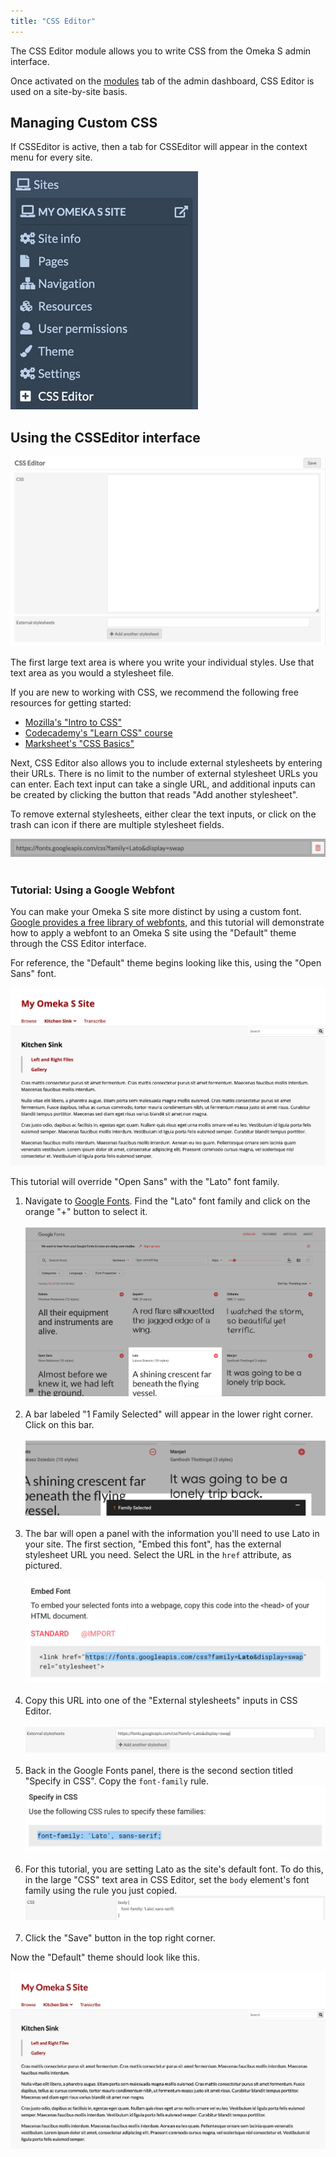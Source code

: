 ```yaml
---
title: "CSS Editor"
---
```


The CSS Editor module allows you to write CSS from the Omeka S admin interface.

Once activated on the [modules](https://omeka.org/s/docs/user-manual/modules/) tab of the admin dashboard, CSS Editor is used on a site-by-site basis.

## Managing Custom CSS

If CSSEditor is active, then a tab for CSSEditor will appear in the context menu for every site.

![Screenshot of Omeka S site context menu witth CSS Editor navigation item highlighted.](modulesfiles/csseditor_contextmenu.jpg)

## Using the CSSEditor interface

![Screenshot of CSS Editor module interface.](modulesfiles/csseditor_interface.jpg)

The first large text area is where you write your individual styles. Use that text area as you would a stylesheet file. 

If you are new to working with CSS, we recommend the following free resources for getting started:

* [Mozilla's "Intro to CSS"](https://learning.mozilla.org/en-US/activities/intermediate-web-lit/)
* [Codecademy's "Learn CSS" course](https://www.codecademy.com/learn/learn-css)
* [Marksheet's "CSS Basics"](https://marksheet.io/css-basics.html)

Next, CSS Editor also allows you to include external stylesheets by entering their URLs. There is no limit to the number of external stylesheet URLs you can enter. Each text input can take a single URL, and additional inputs can be created by clicking the button that reads "Add another stylesheet".

To remove external stylesheets, either clear the text inputs, or click on the trash can icon if there are multiple stylesheet fields.

![Screenshot of CSS Editor module interface, cropped to focus on external stylesheet field with remove button (trash can icon) highlighted.](modulesfiles/csseditor_remove.jpg) <br><br>

### Tutorial: Using a Google Webfont

You can make your Omeka S site more distinct by using a custom font. [Google provides a free library of webfonts](https://fonts.google.com/), and this tutorial will demonstrate how to apply a webfont to an Omeka S site using the "Default" theme through the CSS Editor interface.

For reference, the "Default" theme begins looking like this, using the "Open Sans" font.

![Screenshot of Omeka S site with "Default" theme. All the text us using "Open Sans".](modulesfiles/csseditor_before.jpg)

This tutorial will override "Open Sans" with the "Lato" font family.

1. Navigate to [Google Fonts](https://fonts.google.com/). Find the "Lato" font family and click on the orange "+" button to select it. <br><br>
  ![Google Fonts main page with "Lato" font family highlighted](modulesfiles/csseditor_tutorial1.jpg) <br><br>
2. A bar labeled "1 Family Selected" will appear in the lower right corner. Click on this bar. <br><br>
  ![Cropped view of Google Fonts page with selected font family bar highlighted](modulesfiles/csseditor_tutorial2.jpg) <br><br>
3. The bar will open a panel with the information you'll need to use Lato in your site. The first section, "Embed this font", has the external stylesheet URL you need. Select the URL in the `href` attribute, as pictured. <br><br>
  ![Screenshot of "Embed this font" section with external stylesheet url ("https://fonts.googleapis.com/css?family=Lato&display=swap") highlighted.](modulesfiles/csseditor_tutorial3.jpg) <br><br>
4. Copy this URL into one of the "External stylesheets" inputs in CSS Editor. <br><br>
  ![Screenshot of CSS Editor module interface, cropped to focus on external stylesheet field with pasted stylesheet url.](modulesfiles/csseditor_tutorial4.jpg) <br><br>
5. Back in the Google Fonts panel, there is the second section titled "Specify in CSS". Copy the `font-family` rule.
  ![Screenshot of "Specify in CSS" section with font-family rule ("font-family: 'Lato', sans-serif;") highlighted.](modulesfiles/csseditor_tutorial5.jpg) <br><br>
6. For this tutorial, you are setting Lato as the site's default font. To do this, in the large "CSS" text area in CSS Editor, set the `body` element's font family using the rule you just copied.
  ![Screenshot of CSS Editor module interface, cropped to focus on CSS text area with pasted body font-family rule ('body {font-family: "Lato", sans-serif;}').](modulesfiles/csseditor_tutorial6.jpg) <br><br>
7. Click the "Save" button in the top right corner.

Now the "Default" theme should look like this.

![Screenshot of Omeka S site with "Default" theme. All the text us using "Lato".](modulesfiles/csseditor_after.jpg)

